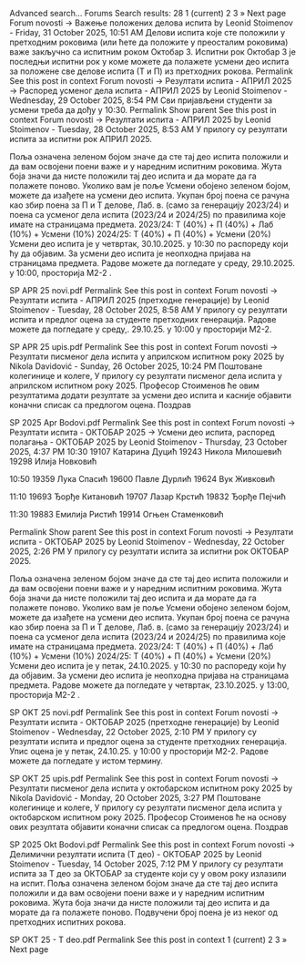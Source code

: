 Advanced search...
Forums
Search results: 28
1
(current)
2
3
»
Next page
Forum novosti -> Важење положених делова испита
by Leonid Stoimenov - Friday, 31 October 2025, 10:51 AM
Делови испита које сте положили у претходним роковима (или ћете да положите у преосталим роковима) важе закључно са испитним роком Октобар 3. 
Испитни рок Октобар 3 је последњи испитни рок у коме можете да полажете усмени део испита за положене све делове испита (Т и П) из претходних рокова.
Permalink
See this post in context
Forum novosti -> Резултати испита - АПРИЛ 2025 -> Распоред усменог дела испита - АПРИЛ 2025
by Leonid Stoimenov - Wednesday, 29 October 2025, 8:54 PM
Сви пријављени студенти за усмени треба да дођу у 10:30.
Permalink
Show parent
See this post in context
Forum novosti -> Резултати испита - АПРИЛ 2025
by Leonid Stoimenov - Tuesday, 28 October 2025, 8:53 AM
У прилогу су резултати испита за испитни рок АПРИЛ 2025.

Поља означена зеленом бојом значе да сте тај део испита положили и да вам освојени поени важе и у наредним испитним роковима.
Жута боја значи да нисте положили тај део испита и да морате да га полажете поново.
Уколико вам је поље Усмени обојено зеленом бојом, можете да изађете на усмени део испита.
Укупан број поена се рачуна као збир поена за П и Т делове, Лаб. в. (само за генерацију 2023/24) и поена са усменог дела испита (2023/24 и 2024/25) по правилима које имате на страницама предмета.
2023/24: Т (40%) + П (40%) + Лаб (10%) + Усмени (10%)
2024/25: Т (40%) + П (40%) + Усмени (20%)
Усмени део испита је у четвртак, 30.10.2025. у 10:30 по распореду који ћу да објавим. За усмени део испита је неопходна пријава на страницама предмета. 
Радове можете да погледате у среду, 29.10.2025. у 10:00, просторија М2-2 .

SP APR 25 novi.pdf
Permalink
See this post in context
Forum novosti -> Резултати испита - АПРИЛ 2025 (претходне генерације)
by Leonid Stoimenov - Tuesday, 28 October 2025, 8:58 AM
У прилогу су резултати испита и предлог оцена за студенте претходних генерација.
Радове можете да погледате у среду,. 29.10.25. у 10:00 у просторији М2-2. 


SP APR 25 upis.pdf
Permalink
See this post in context
Forum novosti -> Резултати писменог дела испита у априлском испитном року 2025
by Nikola Davidović - Sunday, 26 October 2025, 10:24 PM
Поштоване колегинице и колеге, 
У прилогу су резултати писменог дела испита у априлском испитном року 2025. Професор Стоименов ће овим резултатима додати резултате за усмени део испита и касније објавити коначни списак са предлогом оцена.
Поздрав

SP 2025 Apr Bodovi.pdf
Permalink
See this post in context
Forum novosti -> Резултати испита - ОКТОБАР 2025 -> Усмени део испита, распоред полагања - ОКТОБАР 2025
by Leonid Stoimenov - Thursday, 23 October 2025, 4:37 PM
10:30
19107 Катарина Дуцић
19243 Никола Милошевић
19298 Илија Новковић

10:50
19359 Лука Спасић
19600 Павле Дурлић
19624 Вук Живковић

11:10
19693 Ђорђе Китановић
19707 Лазар Крстић
19832 Ђорђе Пејчић

11:30
19883 Емилија Ристић
19914 Огњен Стаменковић

Permalink
Show parent
See this post in context
Forum novosti -> Резултати испита - ОКТОБАР 2025
by Leonid Stoimenov - Wednesday, 22 October 2025, 2:26 PM
У прилогу су резултати испита за испитни рок ОКТОБАР 2025.

Поља означена зеленом бојом значе да сте тај део испита положили и да вам освојени поени важе и у наредним испитним роковима.
Жута боја значи да нисте положили тај део испита и да морате да га полажете поново.
Уколико вам је поље Усмени обојено зеленом бојом, можете да изађете на усмени део испита.
Укупан број поена се рачуна као збир поена за П и Т делове, Лаб. в. (само за генерацију 2023/24) и поена са усменог дела испита (2023/24 и 2024/25) по правилима које имате на страницама предмета.
2023/24: Т (40%) + П (40%) + Лаб (10%) + Усмени (10%)
2024/25: Т (40%) + П (40%) + Усмени (20%)
Усмени део испита је у петак, 24.10.2025. у 10:30 по распореду који ћу да објавим. За усмени део испита је неопходна пријава на страницама предмета. 
Радове можете да погледате у четвртак, 23.10.2025. у 13:00, просторија М2-2 .


SP OKT 25 novi.pdf
Permalink
See this post in context
Forum novosti -> Резултати испита - ОКТОБАР 2025 (претходне генерације)
by Leonid Stoimenov - Wednesday, 22 October 2025, 2:10 PM
У прилогу су резултати испита и предлог оцена за студенте претходних генерација.
Упис оцена је у петак, 24.10.25. у 10:00 у просторији М2-2.
Радове можете да погледате у истом термину. 

SP OKT 25 upis.pdf
Permalink
See this post in context
Forum novosti -> Резултати писменог дела испита у октобарском испитном року 2025
by Nikola Davidović - Monday, 20 October 2025, 3:27 PM
Поштоване колегинице и колеге, 
У прилогу су резултати писменог дела испита у октобарском испитном року 2025. Професор Стоименов ће на основу ових резултата објавити коначни списак са предлогом оцена.
Поздрав

SP 2025 Okt Bodovi.pdf
Permalink
See this post in context
Forum novosti -> Делимични резултати испита (Т део) - ОКТОБАР 2025
by Leonid Stoimenov - Tuesday, 14 October 2025, 7:12 PM
У прилогу су резултати испита за Т део за ОКТОБАР за студенте који су у овом року излазили на испит.
Поља означена зеленом бојом значе да сте тај део испита положили и да вам освојени поени важе и у наредним испитним роковима. Жута боја значи да нисте положили тај део испита и да морате да га полажете поново.
Подвучени број поена је из неког од претходних испитних рокова.

SP OKT 25 - T deo.pdf
Permalink
See this post in context
1
(current)
2
3
»
Next page